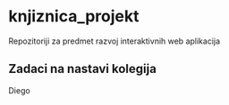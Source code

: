 # knjiznica_projekt
Repozitoriji za predmet razvoj interaktivnih web aplikacija
## Zadaci na nastavi kolegija 

Diego

